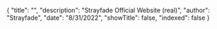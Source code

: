 {
    "title": "",
    "description": "Strayfade Official Website (real)",
    "author": "Strayfade",
    "date": "8/31/2022",
    "showTitle": false,
    "indexed": false
}